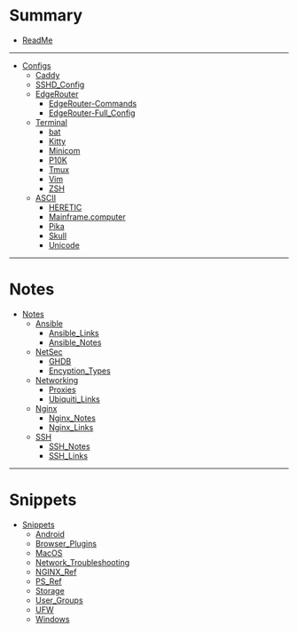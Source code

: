# Summary

-   [ReadMe](README.md)

* * *

-   [Configs](Configs/README.md)
    -   [Caddy](Configs/Caddy_conf.md)
    -   [SSHD_Config](Configs/sshd_config.md)
    -   [EdgeRouter](Configs/EdgeRouter/README.md)
        -   [EdgeRouter-Commands](Configs/EdgeRouter/EdgeRouter_Commands.md)
        -   [EdgeRouter-Full_Config](Configs/EdgeRouter/EdgeRouter_Config.md)
    -   [Terminal](Configs/Terminal/README.md)
        -   [bat](Configs/Terminal/bat_config.md)
        -   [Kitty](Configs/Terminal/kitty_conf.md)
        -   [Minicom](Configs/Terminal/Minicom.md)
        -   [P10K](Configs/Terminal/p10k.md)
        -   [Tmux](Configs/Terminal/tmux_conf.md)
        -   [Vim](Configs/Terminal/vimrc.md)
        -   [ZSH](Configs/Terminal/zshrc.md)
    -   [ASCII](Configs/Terminal/ASCII/README.md)
        <!-- -   [Anime](Configs/Terminal/ASCII/Anime.md) -->
        -   [HERETIC](Configs/Terminal/ASCII/HERETIC.md)
        -   [Mainframe.computer](Configs/Terminal/ASCII/Mainframe_Animated.md)
        -   [Pika](Configs/Terminal/ASCII/pika_full.md)
        -   [Skull](Configs/Terminal/ASCII/Skull.md)
            <!-- -   [SBob](Configs/Terminal/ASCII/Sbob.md) -->
            <!-- -   [Success](Configs/Terminal/ASCII/success.md) -->
        -   [Unicode](Configs/Terminal/ASCII/Unicode.md)



* * *

# Notes

-   [Notes](Notes/README.md)
    -   [Ansible](Notes/Ansible/README.md)
        -   [Ansible_Links](Notes/Ansible/Ansible_Links.md)
        -   [Ansible_Notes](Notes/Ansible/Ansible_Notes.md)
    -   [NetSec](Notes/NetSec/README.md)
        -   [GHDB](Notes/NetSec/GHDB.md)
        -   [Encyption_Types](Notes/NetSec/Encryption_Types.md)
    -   [Networking](Notes/Networking/README.md)
        -   [Proxies](Notes/Networking/Proxy_Notes.md)
        -   [Ubiquiti_Links](Notes/Networking/Ubiquiti.md)
    -   [Nginx](Notes/Nginx/README.md)
        -   [Nginx_Notes](Notes/Nginx/Nginx_Notes.md)
        -   [Nginx_Links](Notes/Nginx/Nginx_Links.md)
    -   [SSH](Notes/SSH/README.md)
        -   [SSH_Notes](Notes/SSH/SSH_Notes.md)
        -   [SSH_Links](Notes/SSH/SSH_Links.md)

* * *

# Snippets

-   [Snippets](Snippets/README.md)
    -   [Android](Snippets/Android.md)
    -   [Browser_Plugins](Snippets/Browsers.md)
    -   [MacOS](Snippets/MacOS.md)
    -   [Network_Troubleshooting](Snippets/Network_Troubleshooting.md)
    -   [NGINX_Ref](Snippets/NGINX_Ref.md)
    -   [PS_Ref](Snippets/ps_Ref.md)
         <!-- [SSH_Ref](Snippets/SSH_Ref.md) -->
    -   [Storage](Snippets/Storage.md)
    -   [User_Groups](Snippets/Users_Groups.md)
    -   [UFW](Snippets/UFW.md)
    -   [Windows](Snippets/Windows.md)
